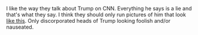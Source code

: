 I like the way they talk about Trump on CNN. Everything he says is a lie and that's what they say. I think they should only run pictures of him that look <a href="http://scripting.com/images/2020/08/04/trumpVomiting.png">like this</a>. Only discorporated heads of Trump looking foolish and/or nauseated. 
